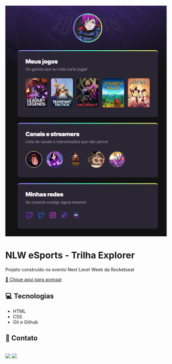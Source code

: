 ![preview](./.github/preview.png)

# NLW eSports - Trilha Explorer

Projeto construído no evento Next Level Week da Rocketseat

[🔗 Clique aqui para acessar](https://scieq.github.io/nlw)

## 💻 Tecnologias

- HTML
- CSS
- Git e Github

## 📧 Contato

<br>
<div dir="auto">
    <a href="https://github.com/Scieq"></a><a href="mailto:alisonsdq@gmail.com"><img src="https://img.shields.io/badge/Gmail-D14836?style=for-the-badge&logo=gmail&logoColor=white" target="_blank" style="max-width: 100%;"></a>
    <a href="https://www.linkedin.com/in/alison-saldanha" target="_blank"><img src="https://img.shields.io/badge/-LinkedIn-%230077B5?style=for-the-badge&logo=linkedin&logoColor=white" target="_blank" style="max-width: 100%;"></a>
</div>